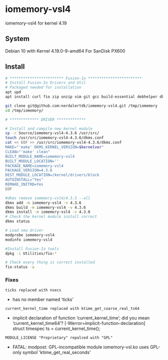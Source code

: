 # iomemory-vsl4
iomemory-vsl4 for kernel 4.19


## System
Debian 10 with Kernel 4.19.0-9-amd64
For SanDisk PX600

## Install 
```bash
# ************************ Fusion-Io ************************
# Install Fusion-Io Drivers and Util
# Packaged needed for installation
apt upd
apt install curl fio zip unzip vim git gcc build-essential debhelper dkms linux-headers-$(uname -r)
```

```bash
git clone git@github.com:nerdalertdk/iomemory-vsl4.git /tmp/iomemory
cd /tmp/iomemory/
```

```bash
# ************* DRIVER *************

# Install and compile new kernel module
cp -r Source/iomemory-vsl4-4.3.6 /usr/src/
touch /usr/src/iomemory-vsl4-4.3.6/dkms.conf
cat << EOF >> /usr/src/iomemory-vsl4-4.3.6/dkms.conf
MAKE="'make' DKMS_KERNEL_VERSION=$kernelver"
CLEAN="'make' clean"
BUILT_MODULE_NAME=iomemory-vsl4
BUILT_MODULE_LOCATION=''
PACKAGE_NAME=iomemory-vsl4
PACKAGE_VERSION=4.3.6
DEST_MODULE_LOCATION=/kernel/drivers/block
AUTOINSTALL="Yes"
REMAKE_INITRD=Yes
EOF

#dkms remove iomemory-vsl4/4.3.5 --all
dkms add -m iomemory-vsl4 -v 4.3.6
dkms build -m iomemory-vsl4 -v 4.3.6
dkms install -m iomemory-vsl4 -v 4.3.6
# Check the kernel module install correct
dkms status

# Load new driver
modprobe iomemory-vsl4
modinfo iomemory-vsl4

#Install Fusion-Io tools
dpkg -i Utilities/fio-*

# Check every thing is correct installed
fio-status -a
```


### Fixes
`ticks replaced with nsecs`
 * has no member named ‘ticks’


`current_kernel_time replaced with ktime_get_coarse_real_ts64`
 * implicit declaration of function ‘current_kernel_time’; did you mean ‘current_kernel_time64’? [-Werror=implicit-function-declaration]                
     struct timespec ts = current_kernel_time();


`MODULE_LICENSE "Proprietary" repalced with "GPL"`
 * FATAL: modpost: GPL-incompatible module iomemory-vsl.ko uses GPL-only symbol 'ktime_get_real_seconds'
